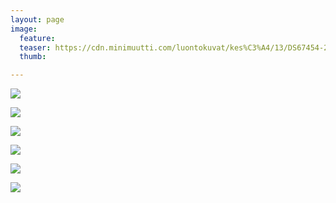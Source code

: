 ```yaml
---
layout: page
image:
  feature:
  teaser: https://cdn.minimuutti.com/luontokuvat/kes%C3%A4/13/DS67454-245px.jpg
  thumb:

---
```


![](https://cdn.minimuutti.com/luontokuvat/kes%C3%A4/13/DS67445-800px.jpg)

![](https://cdn.minimuutti.com/luontokuvat/kes%C3%A4/13/DS67448-800px.jpg)

![](https://cdn.minimuutti.com/luontokuvat/kes%C3%A4/13/DS67443-800px.jpg)

![](https://cdn.minimuutti.com/luontokuvat/kes%C3%A4/13/DS67456-800px.jpg)

![](https://cdn.minimuutti.com/luontokuvat/kes%C3%A4/13/DS67454-800px.jpg)

![](https://cdn.minimuutti.com/luontokuvat/kes%C3%A4/13/DS67459-800px.jpg)
